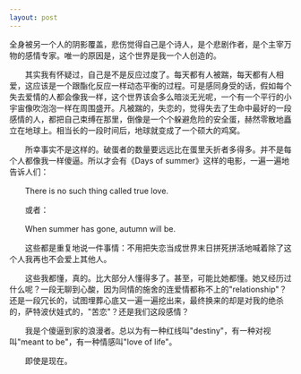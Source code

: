 ```yaml
---
layout: post
---
```


全身被另一个人的阴影覆盖，悲伤觉得自己是个诗人，是个悲剧作者，是个主宰万物的感情专家。唯一的原因是，这个世界是我一个人创造的。

　　其实我有怀疑过，自己是不是反应过度了。每天都有人被踹，每天都有人相爱，这应该是一个跟酯化反应一样动态平衡的过程。可是感同身受的话，假如每个失去爱情的人都会像我一样，这个世界该会多么暗淡无光呢，一个有一个平行的小宇宙像吹泡泡一样在周围盛开。凡被踹的，失恋的，觉得失去了生命中最好的一段感情的人，都把自己束缚在那里，倒像是一个个躲避危险的安全蛋，赫然零散地矗立在地球上。相当长的一段时间后，地球就变成了一个硕大的鸡窝。

　　所幸事实不是这样的。破蛋者的数量要远远比在蛋里夭折者多得多。并不是每个人都像我一样傻逼。所以才会有《Days of summer》这样的电影，一遍一遍地告诉人们：

　　There is no such thing called true love.

　　或者：

　　When summer has gone, autumn will be.

　　这些都是重复地说一件事情：不用把失恋当成世界末日拼死拼活地喊着除了这个人我再也不会爱上其他人。

　　这些我都懂，真的。比大部分人懂得多了。甚至，可能比她都懂。她又经历过什么呢？一段无聊到心酸，因为同情的施舍的连爱情都称不上的"relationship"？还是一段冗长的，试图埋葬心底又一遍一遍挖出来，最终换来的却是对我的绝杀的，萨特波伏娃式的，"苦恋"？还是我们这段感情？

　　我是个傻逼到家的浪漫者。总以为有一种红线叫"destiny"，有一种对视叫"meant to be"，有一种情感叫"love of life"。

　　即使是现在。